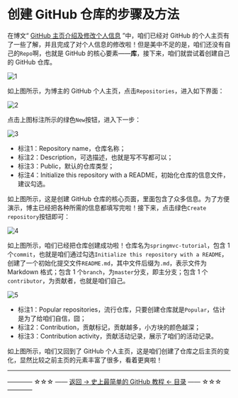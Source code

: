 # 创建 GitHub 仓库的步骤及方法

在博文“ [GitHub 主页介绍及修改个人信息](https://github.com/guobinhit/github-tutorial/blob/master/articles-of-github-tutorial/modify-info.md) ”中，咱们已经对 GitHub 的个人主页有了一些了解，并且完成了对个人信息的修改啦！但是美中不足的是，咱们还没有自己的`Repo`啊，也就是 GitHub 的核心要素——**库**，接下来，咱们就尝试着创建自己的 GitHub 仓库。

![1](http://img.blog.csdn.net/20170330083420920)

如上图所示，为博主的 GitHub 个人主页，点击`Repositories`，进入如下界面：

![2](http://img.blog.csdn.net/20170330084047651)

点击上图标注所示的绿色`New`按钮，进入下一步：

![3](http://img.blog.csdn.net/20170330084240634)

 - 标注1：Repository name，仓库名称；
 - 标注2：Description，可选描述，也就是写不写都可以；
 - 标注3：Public，默认的仓库类型；
 - 标注4：Initialize this repository with a README，初始化仓库的信息文件，建议勾选。

如上图所示，这是创建 GitHub 仓库的核心页面，里面包含了众多信息。为了方便演示，博主已经把各种所需的信息都填写完啦！接下来，点击绿色`Create repository`按钮即可：

![4](http://img.blog.csdn.net/20170330084758783)

如上图所示，咱们已经把仓库创建成功啦！仓库名为`springmvc-tutorial`，包含 1 个`commit`，也就是咱们通过勾选`Initialize this repository with a README`，创建了一个初始化提交文件`README.md`，其中文件后缀为`.md`，表示文件为 Markdown 格式；包含 1 个`branch`，为`master`分支，即主分支；包含 1 个`contributor`，为贡献者，也就是咱们自己。

![5](http://img.blog.csdn.net/20170330085415627)

 - 标注1：Popular repositories，流行仓库，只要创建仓库就是`Popular`，估计是为了给咱们自信，囧；
 - 标注2：Contribution，贡献标记，贡献越多，小方块的颜色越深；
 - 标注3：Contribution activity，贡献活动记录，展示了咱们的活动记录。

如上图所示，咱们又回到了 GitHub 个人主页，这是咱们创建了仓库之后主页的变化，显然比较之前主页的元素丰富了很多，看着更爽啦！



----------
———— ☆☆☆ —— [返回 -> 史上最简单的 GitHub 教程 <- 目录](https://github.com/guobinhit/github-tutorial/blob/master/README.md) —— ☆☆☆ ————
